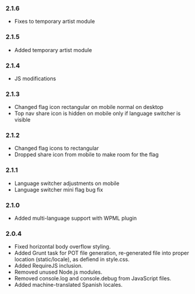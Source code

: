 ### 2.1.6
* Fixes to temporary artist module

### 2.1.5
* Added temporary artist module

### 2.1.4
* JS modifications

### 2.1.3
* Changed flag icon rectangular on mobile normal on desktop
* Top nav share icon is hidden on mobile only if language switcher is visible

### 2.1.2
* Changed flag icons to rectangular
* Dropped share icon from mobile to make room for the flag

### 2.1.1
* Language switcher adjustments on mobile
* Language switcher mini flag bug fix

### 2.1.0
* Added multi-language support with WPML plugin

### 2.0.4
* Fixed horizontal body overflow styling.
* Added Grunt task for POT file generation, re-generated file into proper location (static/locale), as defiend in style.css.
* Added RequireJS inclusion.
* Removed unused Node.js modules.
* Removed console.log and console.debug from JavaScript files.
* Added machine-translated Spanish locales.